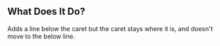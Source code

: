 ## What Does It Do?

Adds a line below the caret but the caret stays where it is, and doesn't move to the below line.
